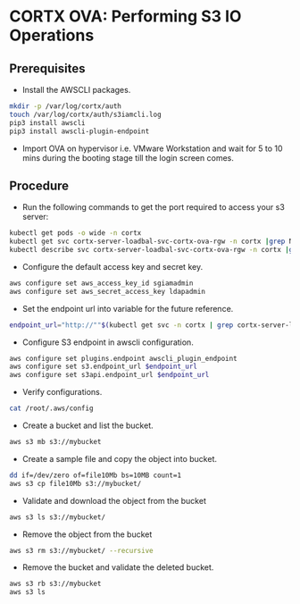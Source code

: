 CORTX OVA: Performing S3 IO Operations
======================================


## Prerequisites

- Install the AWSCLI packages.
```bash
mkdir -p /var/log/cortx/auth
touch /var/log/cortx/auth/s3iamcli.log
pip3 install awscli
pip3 install awscli-plugin-endpoint
```

- Import OVA on hypervisor i.e. VMware Workstation and wait for 5 to 10 mins during the booting stage till the login screen comes.


## Procedure

- Run the following commands to get the port required to access your s3 server:
```bash
kubectl get pods -o wide -n cortx
kubectl get svc cortx-server-loadbal-svc-cortx-ova-rgw -n cortx |grep NodePort
kubectl describe svc cortx-server-loadbal-svc-cortx-ova-rgw -n cortx |grep NodePort:
```

- Configure the default access key and secret key.
```bash
aws configure set aws_access_key_id sgiamadmin
aws configure set aws_secret_access_key ldapadmin
```

- Set the endpoint url into variable for the future reference.
```bash
endpoint_url="http://""$(kubectl get svc -n cortx | grep cortx-server-loadbal | awk '{ print $3 }')"":80"
```

- Configure S3 endpoint in awscli configuration.
```bash
aws configure set plugins.endpoint awscli_plugin_endpoint
aws configure set s3.endpoint_url $endpoint_url
aws configure set s3api.endpoint_url $endpoint_url
```

- Verify configurations.
```bash
cat /root/.aws/config
```

- Create a bucket and list the bucket.
```bash
aws s3 mb s3://mybucket
```

- Create a sample file and copy the object into bucket.
```bash
dd if=/dev/zero of=file10Mb bs=10MB count=1
aws s3 cp file10Mb s3://mybucket/
```

- Validate and download the object from the bucket
```bash
aws s3 ls s3://mybucket/
```

- Remove the object from the bucket
```bash
aws s3 rm s3://mybucket/ --recursive
```

- Remove the bucket and validate the deleted bucket.
```bash
aws s3 rb s3://mybucket
aws s3 ls
```
